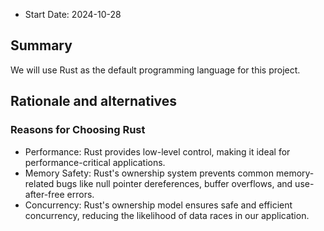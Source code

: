 - Start Date: 2024-10-28

## Summary
[summary]: #summary

We will use Rust as the default programming language for this project.

## Rationale and alternatives
[rationale-and-alternatives]: #rationale-and-alternatives

### Reasons for Choosing Rust

- Performance: Rust provides low-level control, making it ideal for performance-critical applications.
- Memory Safety: Rust's ownership system prevents common memory-related bugs like null pointer dereferences, buffer overflows, and use-after-free errors.
- Concurrency: Rust's ownership model ensures safe and efficient concurrency, reducing the likelihood of data races in our application.
